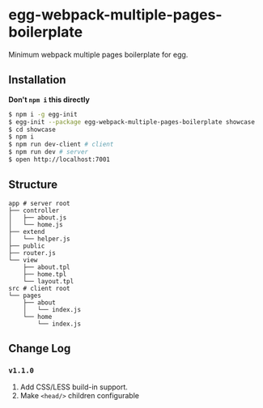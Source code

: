 # egg-webpack-multiple-pages-boilerplate

Minimum webpack multiple pages boilerplate for egg.

## Installation

**Don't `npm i` this directly**

```bash
$ npm i -g egg-init
$ egg-init --package egg-webpack-multiple-pages-boilerplate showcase
$ cd showcase
$ npm i
$ npm run dev-client # client
$ npm run dev # server
$ open http://localhost:7001
```

## Structure

```
app # server root
├── controller
│   ├── about.js
│   └── home.js
├── extend
│   └── helper.js
├── public
├── router.js
└── view
    ├── about.tpl
    ├── home.tpl
    └── layout.tpl
src # client root
└── pages
    ├── about
    │   └── index.js
    └── home
        └── index.js

```

## Change Log

### `v1.1.0`

1. Add CSS/LESS build-in support.
2. Make `<head/>` children configurable
